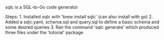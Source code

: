 sqlc is a SQL-to-Go code generator

Steps:
    1. Installed sqlc with 'brew install sqlc' (can also install with go)
    2. Added a sqlc.yaml, schema.sql and query.sql to define a basic schema and some desired queries
    3. Ran the command 'sqlc generate' which produced three files under the 'tutorial' package